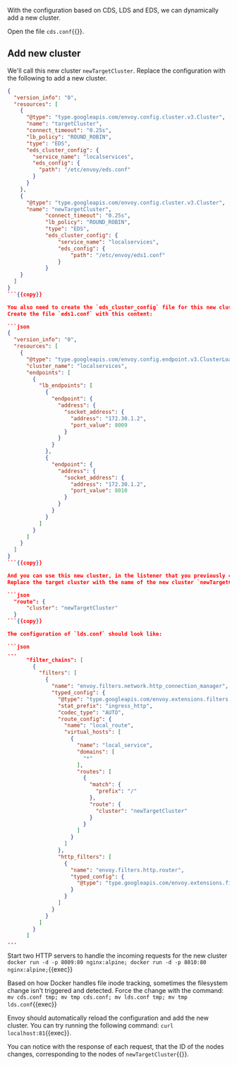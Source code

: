 With the configuration based on CDS, LDS and EDS, we can dynamically add a new cluster.

Open the file `cds.conf`{{}}.

## Add new cluster

We'll call this new cluster `newTargetCluster`. Replace the configuration with the following to add a new cluster.

```json
{
  "version_info": "0",
  "resources": [
    {
      "@type": "type.googleapis.com/envoy.config.cluster.v3.Cluster",
      "name": "targetCluster",
      "connect_timeout": "0.25s",
      "lb_policy": "ROUND_ROBIN",
      "type": "EDS",
      "eds_cluster_config": {
        "service_name": "localservices",
        "eds_config": {
          "path": "/etc/envoy/eds.conf"
        }
      }
    },
    {
      "@type": "type.googleapis.com/envoy.config.cluster.v3.Cluster",
      "name": "newTargetCluster",
			"connect_timeout": "0.25s",
			"lb_policy": "ROUND_ROBIN",
			"type": "EDS",
			"eds_cluster_config": {
				"service_name": "localservices",
				"eds_config": {
					"path": "/etc/envoy/eds1.conf"
				}
			}
    }
  ]
}
```{{copy}}

You also need to create the `eds_cluster_config` file for this new cluster.
Create the file `eds1.conf` with this content:

```json
{
  "version_info": "0",
  "resources": [
    {
      "@type": "type.googleapis.com/envoy.config.endpoint.v3.ClusterLoadAssignment",
      "cluster_name": "localservices",
      "endpoints": [
        {
          "lb_endpoints": [
            {
              "endpoint": {
                "address": {
                  "socket_address": {
                    "address": "172.30.1.2",
                    "port_value": 8009
                  }
                }
              }
            },
            {
              "endpoint": {
                "address": {
                  "socket_address": {
                    "address": "172.30.1.2",
                    "port_value": 8010
                  }
                }
              }
            }
          ]
        }
      ]
    }
  ]
}
```{{copy}}

And you can use this new cluster, in the listener that you previously configured. Open the file `lds.conf`{{}}.
Replace the target cluster with the name of the new cluster `newTargetCluster`.

```json
  "route": {
      "cluster": "newTargetCluster"
  }
```{{copy}}

The configuration of `lds.conf` should look like:

```json
...
      "filter_chains": [
        {
          "filters": [
            {
              "name": "envoy.filters.network.http_connection_manager",
              "typed_config": {
                "@type": "type.googleapis.com/envoy.extensions.filters.network.http_connection_manager.v3.HttpConnectionManager",
                "stat_prefix": "ingress_http",
                "codec_type": "AUTO",
                "route_config": {
                  "name": "local_route",
                  "virtual_hosts": [
                    {
                      "name": "local_service",
                      "domains": [
                        "*"
                      ],
                      "routes": [
                        {
                          "match": {
                            "prefix": "/"
                          },
                          "route": {
                            "cluster": "newTargetCluster"
                          }
                        }
                      ]
                    }
                  ]
                },
                "http_filters": [
                  {
                    "name": "envoy.filters.http.router",
                    "typed_config": {
                      "@type": "type.googleapis.com/envoy.extensions.filters.http.router.v3.Router"
                    }
                  }
                ]
              }
            }
          ]
        }
      ]
...
```

Start two HTTP servers to handle the incoming requests for the new cluster
`docker run -d -p 8009:80 nginx:alpine; docker run -d -p 8010:80 nginx:alpine;`{{exec}}

Based on how Docker handles file inode tracking, sometimes the filesystem change isn't triggered and detected.
Force the change with the command: `mv cds.conf tmp; mv tmp cds.conf; mv lds.conf tmp; mv tmp lds.conf`{{exec}}

Envoy should automatically reload the configuration and add the new cluster. You can try running the following command:
`curl localhost:81`{{exec}}.

You can notice with the response of each request, that the ID of the nodes changes, corresponding to the nodes of `newTargetCluster`{{}}.